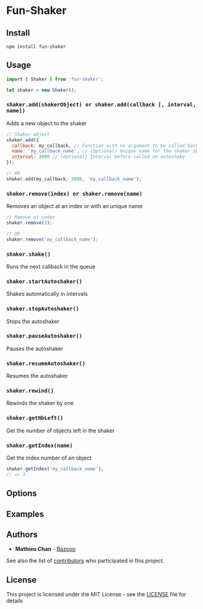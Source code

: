 # Fun-Shaker

## Install

```console
npm install fun-shaker
```

## Usage

```javascript
import { Shaker } from 'fun-shaker';

let shaker = new Shaker();
```

### `shaker.add(shakerObject) or shaker.add(callback [, interval, name])`

Adds a new object to the shaker

```javascript
// Shaker object
shaker.add({
  callback: my_callback, // Function with no argument to be called back on shake
  name: 'my_callback_name', // (Optional) Unique name for the shaker object
  interval: 3000 // (Optional) Interval before called on autoshake
});

// OR
shaker.add(my_callback, 3000, 'my_callback_name');
```

### `shaker.remove(index) or shaker.remove(name)`

Removes an object at an index or with an unique name

```javascript
// Remove at index
shaker.remove(3);

// OR
shaker.remove('my_callback_name');
```

### `shaker.shake()`

Runs the next callback in the queue

### `shaker.startAutoshaker()`

Shakes automatically in intervals

### `shaker.stopAutoshaker()`

Stops the autoshaker

### `shaker.pauseAutoshaker()`

Pauses the autoshaker

### `shaker.resumeAutoshaker()`

Resumes the autoshaker

### `shaker.rewind()`

Rewinds the shaker by one

### `shaker.getNbLeft()`

Get the number of objects left in the shaker

### `shaker.getIndex(name)`

Get the index number of an object

```javascript
shaker.getIndex('my_callback_name');
// => 3
```

## Options

## Examples

## Authors

* **Mathieu Chan** - [Bazooo](https://github.com/Bazooo)

See also the list of [contributors](https://github.com/Bazooo/fun-shaker/contributors) who participated in this project.

## License

This project is licensed under the MIT License - see the [LICENSE](LICENSE) file for details

